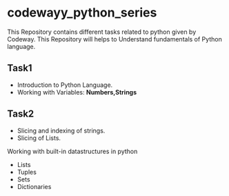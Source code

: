 # codewayy_python_series
This Repository contains different tasks related to python given by Codeway. This Repository will helps to Understand fundamentals of Python language.

## Task1
* Introduction to Python Language.
* Working with Variables: **Numbers,Strings** 

## Task2
* Slicing and indexing of strings.
* Slicing of Lists.

Working with built-in datastructures in python
  - Lists
  - Tuples
  - Sets
  - Dictionaries
